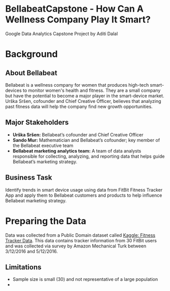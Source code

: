 # BellabeatCapstone - How Can A Wellness Company Play It Smart?
Google Data Analytics Capstone Project by Aditi Dalal

# Background
## About Bellabeat
Bellabeat is a wellness company for women that produces high-tech smart-devices to monitor women's health and fitness. They are a small company but have the potential to become a major player in the smart-device market. Urška Sršen, cofounder and Chief Creative Officer, believes that analyzing past fitness data will help the company find new growth opportunities.

## Major Stakeholders
 - **Urška Sršen:** Bellabeat’s cofounder and Chief Creative Officer
 - **Sando Mur:** Mathematician and Bellabeat’s cofounder; key member of the Bellabeat executive team
 - **Bellabeat marketing analytics team:** A team of data analysts responsible for collecting, analyzing, and reporting data that helps guide Bellabeat’s marketing strategy.

## Business Task
Identify trends in smart device usage using data from FitBit Fitness Tracker App and apply them to Bellabeat customers and products to help influence Bellabeat marketing strategy.

# Preparing the Data
Data was collected from a Public Domain dataset called [Kaggle: Fitness Tracker Data](https://www.kaggle.com/arashnic/fitbit). This data contains tracker information from 30 FitBit users and was collected via survey by Amazon Mechanical Turk between 3/12/2016 and 5/12/2016. 

## Limitations
 - Sample size is small (30) and not representative of a large population
 - 
